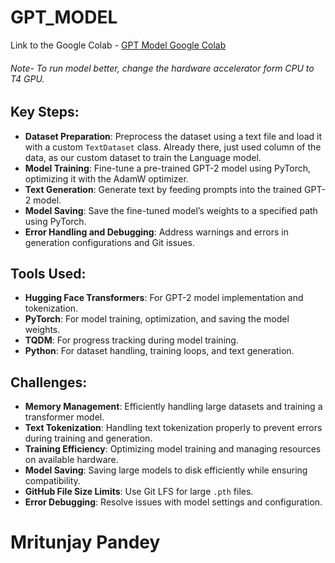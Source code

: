 # GPT_MODEL

Link to the Google Colab - [GPT Model Google Colab](https://colab.research.google.com/drive/1Sem2Qwry8Bc4WgvW9Y9tsla_1NlI1NjX?usp=sharing)
###### Note- To run model better, change the hardware accelerator form CPU to T4 GPU.

## Key Steps:
- **Dataset Preparation**: Preprocess the dataset using a text file and load it with a custom `TextDataset` class. Already there, just used column of the data, as our custom dataset to train the Language model.
- **Model Training**: Fine-tune a pre-trained GPT-2 model using PyTorch, optimizing it with the AdamW optimizer.
- **Text Generation**: Generate text by feeding prompts into the trained GPT-2 model.
- **Model Saving**: Save the fine-tuned model’s weights to a specified path using PyTorch.
- **Error Handling and Debugging**: Address warnings and errors in generation configurations and Git issues.

## Tools Used:
- **Hugging Face Transformers**: For GPT-2 model implementation and tokenization.
- **PyTorch**: For model training, optimization, and saving the model weights.
- **TQDM**: For progress tracking during model training.
- **Python**: For dataset handling, training loops, and text generation.

## Challenges:
- **Memory Management**: Efficiently handling large datasets and training a transformer model.
- **Text Tokenization**: Handling text tokenization properly to prevent errors during training and generation.
- **Training Efficiency**: Optimizing model training and managing resources on available hardware.
- **Model Saving**: Saving large models to disk efficiently while ensuring compatibility.
- **GitHub File Size Limits**: Use Git LFS for large `.pth` files.
- **Error Debugging**: Resolve issues with model settings and configuration.

# Mritunjay Pandey
